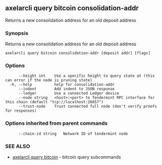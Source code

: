 ## axelarcli query bitcoin consolidation-addr

Returns a new consolidation address for an old deposit address

### Synopsis

Returns a new consolidation address for an old deposit address

```
axelarcli query bitcoin consolidation-addr [deposit addr] [flags]
```

### Options

```
      --height int    Use a specific height to query state at (this can error if the node is pruning state)
  -h, --help          help for consolidation-addr
      --indent        Add indent to JSON response
      --ledger        Use a connected Ledger device
      --node string   <host>:<port> to Tendermint RPC interface for this chain (default "tcp://localhost:26657")
      --trust-node    Trust connected full node (don't verify proofs for responses)
```

### Options inherited from parent commands

```
      --chain-id string   Network ID of tendermint node
```

### SEE ALSO

- [axelarcli query bitcoin](axelarcli_query_bitcoin.md)	 - bitcoin query subcommands
